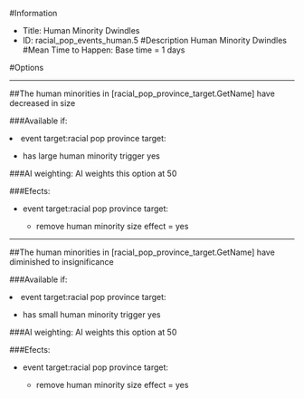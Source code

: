 #Information
 - Title: Human Minority Dwindles
 - ID: racial_pop_events_human.5
#Description
Human Minority Dwindles
#Mean Time to Happen:
Base time = 1 days

#Options

___
##The human minorities in [racial_pop_province_target.GetName] have decreased in size

###Available if:
<li>event target:racial pop province target:</li><ul><li>has large human minority trigger yes</li></ul>

###AI weighting:
AI weights this option at 50


###Efects:<ul><li>event target:racial pop province target:</li><ul><li>remove human minority size effect = yes</li></ul></ul>

___
##The human minorities in [racial_pop_province_target.GetName] have diminished to insignificance

###Available if:
<li>event target:racial pop province target:</li><ul><li>has small human minority trigger yes</li></ul>

###AI weighting:
AI weights this option at 50


###Efects:<ul><li>event target:racial pop province target:</li><ul><li>remove human minority size effect = yes</li></ul></ul>
